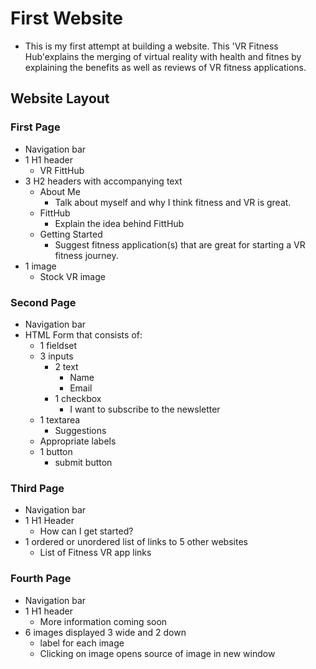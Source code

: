 # First Website

- This is my first attempt at building a website. This 'VR Fitness Hub'explains the merging of virtual reality with health and fitnes by explaining the benefits as well as reviews of VR fitness applications.

## Website Layout

### First Page

- Navigation bar
- 1 H1 header
  - VR FittHub
- 3 H2 headers with accompanying text
  - About Me
    - Talk about myself and why I think fitness and VR is great.
  - FittHub
    - Explain the idea behind FittHub
  - Getting Started
    - Suggest fitness application(s) that are great for starting a VR fitness journey.
- 1 image
  - Stock VR image

### Second Page

- Navigation bar
- HTML Form that consists of:
  - 1 fieldset
  - 3 inputs
    - 2 text
      - Name
      - Email
    - 1 checkbox
      - I want to subscribe to the newsletter
  - 1 textarea
    - Suggestions
  - Appropriate labels
  - 1 button
    - submit button

### Third Page

- Navigation bar
- 1 H1 Header
  - How can I get started?
- 1 ordered or unordered list of links to 5 other websites
  - List of Fitness VR app links

### Fourth Page

- Navigation bar
- 1 H1 header
  - More information coming soon
- 6 images displayed 3 wide and 2 down
  - label for each image
  - Clicking on image opens source of image in new window
